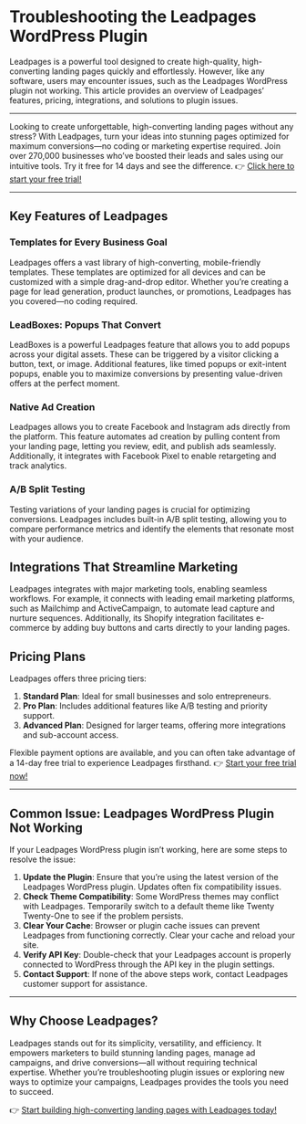 # Troubleshooting the Leadpages WordPress Plugin

Leadpages is a powerful tool designed to create high-quality, high-converting landing pages quickly and effortlessly. However, like any software, users may encounter issues, such as the Leadpages WordPress plugin not working. This article provides an overview of Leadpages’ features, pricing, integrations, and solutions to plugin issues.

---

Looking to create unforgettable, high-converting landing pages without any stress? With Leadpages, turn your ideas into stunning pages optimized for maximum conversions—no coding or marketing expertise required. Join over 270,000 businesses who’ve boosted their leads and sales using our intuitive tools. Try it free for 14 days and see the difference. 👉 [Click here to start your free trial!](https://bit.ly/LEadPages)

---

## Key Features of Leadpages

### Templates for Every Business Goal

Leadpages offers a vast library of high-converting, mobile-friendly templates. These templates are optimized for all devices and can be customized with a simple drag-and-drop editor. Whether you’re creating a page for lead generation, product launches, or promotions, Leadpages has you covered—no coding required.

### LeadBoxes: Popups That Convert

LeadBoxes is a powerful Leadpages feature that allows you to add popups across your digital assets. These can be triggered by a visitor clicking a button, text, or image. Additional features, like timed popups or exit-intent popups, enable you to maximize conversions by presenting value-driven offers at the perfect moment.

### Native Ad Creation

Leadpages allows you to create Facebook and Instagram ads directly from the platform. This feature automates ad creation by pulling content from your landing page, letting you review, edit, and publish ads seamlessly. Additionally, it integrates with Facebook Pixel to enable retargeting and track analytics.

### A/B Split Testing

Testing variations of your landing pages is crucial for optimizing conversions. Leadpages includes built-in A/B split testing, allowing you to compare performance metrics and identify the elements that resonate most with your audience.

## Integrations That Streamline Marketing

Leadpages integrates with major marketing tools, enabling seamless workflows. For example, it connects with leading email marketing platforms, such as Mailchimp and ActiveCampaign, to automate lead capture and nurture sequences. Additionally, its Shopify integration facilitates e-commerce by adding buy buttons and carts directly to your landing pages.

## Pricing Plans

Leadpages offers three pricing tiers:

1. **Standard Plan**: Ideal for small businesses and solo entrepreneurs.
2. **Pro Plan**: Includes additional features like A/B testing and priority support.
3. **Advanced Plan**: Designed for larger teams, offering more integrations and sub-account access.

Flexible payment options are available, and you can often take advantage of a 14-day free trial to experience Leadpages firsthand. 👉 [Start your free trial now!](https://bit.ly/LEadPages)

---

## Common Issue: Leadpages WordPress Plugin Not Working

If your Leadpages WordPress plugin isn’t working, here are some steps to resolve the issue:

1. **Update the Plugin**: Ensure that you’re using the latest version of the Leadpages WordPress plugin. Updates often fix compatibility issues.
2. **Check Theme Compatibility**: Some WordPress themes may conflict with Leadpages. Temporarily switch to a default theme like Twenty Twenty-One to see if the problem persists.
3. **Clear Your Cache**: Browser or plugin cache issues can prevent Leadpages from functioning correctly. Clear your cache and reload your site.
4. **Verify API Key**: Double-check that your Leadpages account is properly connected to WordPress through the API key in the plugin settings.
5. **Contact Support**: If none of the above steps work, contact Leadpages customer support for assistance.

---

## Why Choose Leadpages?

Leadpages stands out for its simplicity, versatility, and efficiency. It empowers marketers to build stunning landing pages, manage ad campaigns, and drive conversions—all without requiring technical expertise. Whether you’re troubleshooting plugin issues or exploring new ways to optimize your campaigns, Leadpages provides the tools you need to succeed.

👉 [Start building high-converting landing pages with Leadpages today!](https://bit.ly/LEadPages)
